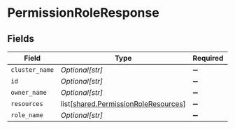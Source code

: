 # PermissionRoleResponse


## Fields

| Field                                                                                      | Type                                                                                       | Required                                                                                   | Description                                                                                |
| ------------------------------------------------------------------------------------------ | ------------------------------------------------------------------------------------------ | ------------------------------------------------------------------------------------------ | ------------------------------------------------------------------------------------------ |
| `cluster_name`                                                                             | *Optional[str]*                                                                            | :heavy_minus_sign:                                                                         | N/A                                                                                        |
| `id`                                                                                       | *Optional[str]*                                                                            | :heavy_minus_sign:                                                                         | N/A                                                                                        |
| `owner_name`                                                                               | *Optional[str]*                                                                            | :heavy_minus_sign:                                                                         | N/A                                                                                        |
| `resources`                                                                                | list[[shared.PermissionRoleResources](undefined/models/shared/permissionroleresources.md)] | :heavy_minus_sign:                                                                         | N/A                                                                                        |
| `role_name`                                                                                | *Optional[str]*                                                                            | :heavy_minus_sign:                                                                         | N/A                                                                                        |